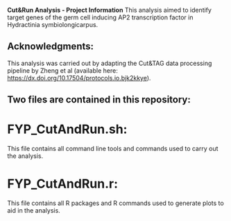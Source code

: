 **Cut&Run Analysis - Project Information** 
This analysis aimed to identify target genes of the germ cell inducing AP2 transcription factor in Hydractinia symbiolongicarpus. 

## Acknowledgments: 
This analysis was carried out by adapting the Cut&TAG data processing pipeline by Zheng et al (available here: https://dx.doi.org/10.17504/protocols.io.bjk2kkye). 

## Two files are contained in this repository:

  # FYP_CutAndRun.sh: 
This file contains all command line tools and commands used to carry out the analysis. 

  # FYP_CutAndRun.r:
This file contains all R packages and R commands used to generate plots to aid in the analysis.


